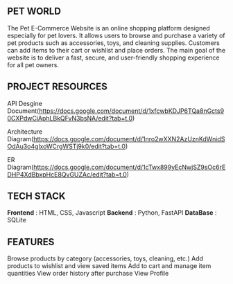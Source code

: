 ## PET WORLD

The Pet E-Commerce Website is an online shopping platform designed especially for pet lovers. It allows users to browse and purchase a variety of pet products such as accessories, toys, and cleaning supplies. Customers can add items to their cart or wishlist and place orders. The main goal of the website is to deliver a fast, secure, and user-friendly shopping experience for all pet owners.

## PROJECT RESOURCES

API Desgine Document(https://docs.google.com/document/d/1xfcwbKDJP6TQa8nGcts90CXPdwCjAphLBkQFvN3bsNA/edit?tab=t.0)

Architecture Diagram(https://docs.google.com/document/d/1nro2wXXN2AzUznKdWnidSOdAu3o4glxoWCrgWSTj9k0/edit?tab=t.0)

ER Diagram(https://docs.google.com/document/d/1cTwx899yEcNwjSZ9sOc6rEDHP4XdBbxpHcE8QvGUZAc/edit?tab=t.0)

## TECH STACK

**Frontend** : HTML, CSS, Javascript
**Backend** : Python, FastAPI
**DataBase** : SQLite

## FEATURES

Browse products by category (accessories, toys, cleaning, etc.)
Add products to wishlist and view saved items
Add to cart and manage item quantities
View order history after purchase
View Profile
